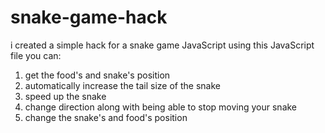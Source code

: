 # snake-game-hack
i created a simple hack for a snake game JavaScript 
using this JavaScript file you can: 
1. get the food's and snake's position
2. automatically increase the tail size of the snake
3. speed up the snake
4. change direction along with being able to stop moving your snake
5. change the snake's and food's position 
